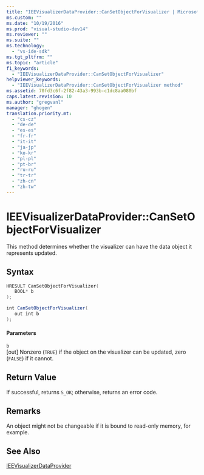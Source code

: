 ```yaml
---
title: "IEEVisualizerDataProvider::CanSetObjectForVisualizer | Microsoft Docs"
ms.custom: ""
ms.date: "10/19/2016"
ms.prod: "visual-studio-dev14"
ms.reviewer: ""
ms.suite: ""
ms.technology: 
  - "vs-ide-sdk"
ms.tgt_pltfrm: ""
ms.topic: "article"
f1_keywords: 
  - "IEEVisualizerDataProvider::CanSetObjectForVisualizer"
helpviewer_keywords: 
  - "IEEVisualizerDataProvider::CanSetObjectForVisualizer method"
ms.assetid: 70fd3c6f-2f82-43a3-993b-c1dc8aa080bf
caps.latest.revision: 10
ms.author: "gregvanl"
manager: "ghogen"
translation.priority.mt: 
  - "cs-cz"
  - "de-de"
  - "es-es"
  - "fr-fr"
  - "it-it"
  - "ja-jp"
  - "ko-kr"
  - "pl-pl"
  - "pt-br"
  - "ru-ru"
  - "tr-tr"
  - "zh-cn"
  - "zh-tw"
---
```

# IEEVisualizerDataProvider::CanSetObjectForVisualizer
This method determines whether the visualizer can have the data object it represents updated.  
  
## Syntax  
  
```cpp  
HRESULT CanSetObjectForVisualizer(  
   BOOL* b  
);  
```  
  
```c#  
int CanSetObjectForVisualizer(  
   out int b  
);  
```  
  
#### Parameters  
 `b`  
 [out] Nonzero (`TRUE`) if the object on the visualizer can be updated, zero (`FALSE`) if it cannot.  
  
## Return Value  
 If successful, returns `S_OK`; otherwise, returns an error code.  
  
## Remarks  
 An object might not be changeable if it is bound to read-only memory, for example.  
  
## See Also  
 [IEEVisualizerDataProvider](../extensibility/ieevisualizerdataprovider.md)